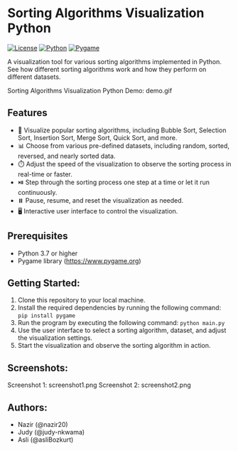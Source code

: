 # Sorting Algorithms Visualization Python

[![License](https://img.shields.io/badge/License-MIT-blue.svg)](LICENSE)
[![Python](https://img.shields.io/badge/Python-3.7%2B-blue.svg)](https://www.python.org)
[![Pygame](https://img.shields.io/badge/Pygame-2.0.1-blue.svg)](https://www.pygame.org)

A visualization tool for various sorting algorithms implemented in Python. See how different sorting algorithms work and how they perform on different datasets.

Sorting Algorithms Visualization Python Demo: demo.gif

## Features

- 🎯 Visualize popular sorting algorithms, including Bubble Sort, Selection Sort, Insertion Sort, Merge Sort, Quick Sort, and more.
- 📊 Choose from various pre-defined datasets, including random, sorted, reversed, and nearly sorted data.
- ⏱️ Adjust the speed of the visualization to observe the sorting process in real-time or faster.
- ⏯️ Step through the sorting process one step at a time or let it run continuously.
- ⏸️ Pause, resume, and reset the visualization as needed.
- 🖥️ Interactive user interface to control the visualization.

## Prerequisites

- Python 3.7 or higher
- Pygame library (https://www.pygame.org)

## Getting Started:

1. Clone this repository to your local machine.
2. Install the required dependencies by running the following command:
   `pip install pygame`
3. Run the program by executing the following command:
   `python main.py`
4. Use the user interface to select a sorting algorithm, dataset, and adjust the visualization settings.
5. Start the visualization and observe the sorting algorithm in action.

## Screenshots:

Screenshot 1: screenshot1.png
Screenshot 2: screenshot2.png

## Authors:

- Nazir (@nazir20)
- Judy (@judy-nkwama)
- Asli (@asliBozkurt)

